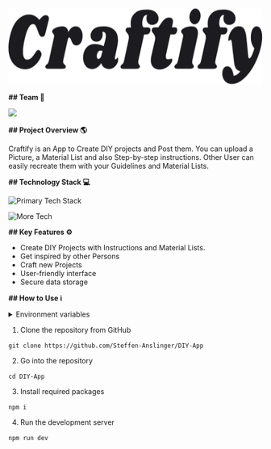 #

<div align="center" id="top">

<img src="public/assets/CRAFTIFY.svg" width="auto" height="150px" alt="Craftify App" />

<br>

</div>

**## Team 👥**

<a href="https://github.com/Steffen-Anslinger/DIY-App/graphs/contributors">
<img src="https://contrib.rocks/image?repo=Steffen-Anslinger/DIY-App" />

</a>
<br>

**## Project Overview 🌎** <br>

Craftify is an App to Create DIY projects and Post them. You can upload a Picture, a Material List and also Step-by-step instructions. Other User can easily recreate them with your Guidelines and Material Lists.

**## Technology Stack 💻**

![Primary Tech Stack](https://skillicons.dev/icons?i=nextjs,react,styledcomponents,js,html,css)

![More Tech](https://skillicons.dev/icons?i=mongodb,vercel,git,github,materialui,vscode)

**## Key Features ⚙️**

- Create DIY Projects with Instructions and Material Lists.
- Get inspired by other Persons
- Craft new Projects
- User-friendly interface
- Secure data storage

**## How to Use ℹ️**

<details>
  <br/>
  <summary>Environment variables</summary>
  
  ```
  MONGODB_URI =
  
  GITHUB_CLIENT_ID =
  GITHUB_CLIENT_SECRET =
  
  NEXTAUTH_SECRET =
  
  NEXT_PUBLIC_CLOUDINARY_CLOUD_NAME =
  CLOUDINARY_API_KEY =
  CLOUDINARY_API_SECRET =
  ```
</details>

1. Clone the repository from GitHub

```
git clone https://github.com/Steffen-Anslinger/DIY-App
```

2. Go into the repository

```
cd DIY-App
```

3. Install required packages

```
npm i
```

4. Run the development server

```
npm run dev
```
